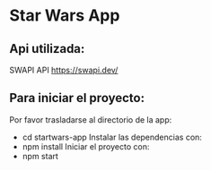 # Star Wars App

## Api utilizada:

SWAPI API 
https://swapi.dev/

## Para iniciar el proyecto:

Por favor trasladarse al directorio de la app:
- cd startwars-app
Instalar las dependencias con:
- npm install
Iniciar el proyecto con:
- npm start

